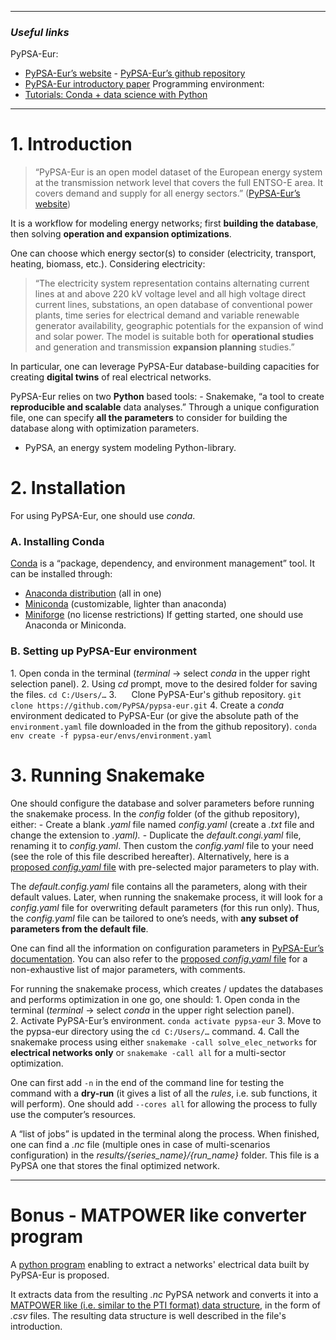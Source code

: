 
---
### *Useful links*
PyPSA-Eur:
- [PyPSA-Eur’s website](https://pypsa-eur.readthedocs.io/en/latest/introduction.html)
- [PyPSA-Eur’s github repository](https://github.com/PyPSA/pypsa-eur)
- [PyPSA-Eur introductory paper](https://arxiv.org/abs/1806.01613)
Programming environment:
- [Tutorials: Conda + data science with Python](https://fneum.github.io/data-science-for-esm/intro.html#managing-environments-with-conda)
---
# 1. Introduction
> “PyPSA-Eur is an open model dataset of the European energy system at the transmission network level that covers the full ENTSO-E area.
> It covers demand and supply for all energy sectors.”
> ([PyPSA-Eur’s website](https://pypsa-eur.readthedocs.io/en/latest/index.html))

It is a workflow for modeling energy networks; first **building the database**, then solving **operation and expansion optimizations**.

One can choose which energy sector(s) to consider (electricity, transport, heating, biomass, etc.). Considering electricity:
> “The electricity system representation contains alternating current lines at and above 220 kV voltage level and all high voltage direct current lines, substations, an open database of conventional power plants, time series for electrical demand and variable renewable generator availability, geographic potentials for the expansion of wind and solar power.
> The model is suitable both for **operational studies** and generation and transmission **expansion planning** studies.”

In particular, one can leverage PyPSA-Eur database-building capacities for creating **digital twins** of real electrical networks.

PyPSA-Eur relies on two **Python** based tools:
- Snakemake, “a tool to create **reproducible and scalable** data analyses.” Through a unique configuration file, one can specify **all the parameters** to consider for building the database along with optimization parameters.
- PyPSA, an energy system modeling Python-library.

# 2. Installation
For using PyPSA-Eur, one should use _conda_.
### A. Installing Conda
[Conda](https://docs.conda.io/en/latest/) is a “package, dependency, and environment management” tool. It can be installed through:
- [Anaconda distribution](https://www.anaconda.com/download/success) (all in one)
- [Miniconda](https://www.anaconda.com/download/success) (customizable, lighter than anaconda)
- [Miniforge](https://conda-forge.org/miniforge/) (no license restrictions)
If getting started, one should use Anaconda or Miniconda.
### B. Setting up PyPSA-Eur environment
1. Open conda in the terminal (*terminal* -> select *conda* in the upper right selection panel).
2. Using _cd_ prompt, move to the desired folder for saving the files.
	``cd C:/Users/…``
3.      Clone PyPSA-Eur's github repository.
	``git clone https://github.com/PyPSA/pypsa-eur.git``
4. Create a *conda* environment dedicated to PyPSA-Eur (or give the absolute path of the ``environment.yaml`` file downloaded in the from the github repository).
	``conda env create -f pypsa-eur/envs/environment.yaml``
# 3. Running Snakemake
One should configure the database and solver parameters before running the snakemake process. In the _config_ folder (of the github repository), either:
- Create a blank _.yaml_ file named _config.yaml_ (create a _.txt_ file and change the extension to _.yaml)._
- Duplicate the _default.congi.yaml_ file, renaming it to _config.yaml_. 
Then custom the _config.yaml_ file to your need (see the role of this file described hereafter). Alternatively, here is a [proposed *config.yaml* file](https://github.com/qmorvan/Getting-Started-PySPA-Eur/blob/main/config.yaml) with pre-selected major parameters to play with.

The _default.config.yaml_ file contains all the parameters, along with their default values. Later, when running the snakemake process, it will look for a _config.yaml_ file for overwriting default parameters (for this run only). Thus, the _config.yaml_ file can be tailored to one’s needs, with **any subset of parameters from the default file**.

One can find all the information on configuration parameters in [PyPSA-Eur’s documentation](https://pypsa-eur.readthedocs.io/en/latest/configuration.html). You can also refer to the [proposed *config.yaml* file](https://github.com/qmorvan/Getting-Started-PySPA-Eur/blob/main/config.yaml) for a non-exhaustive list of major parameters, with comments.

For running the snakemake process, which creates / updates the databases and performs optimization in one go, one should:
1. Open conda in the terminal (*terminal* -> select *conda* in the upper right selection panel).
2. Activate PyPSA-Eur’s environment.
	``conda activate pypsa-eur``
3. Move to the pypsa-eur directory using the ``cd C:/Users/…`` command.
4. Call the snakemake process using either ``snakemake -call solve_elec_networks`` for **electrical networks only** or ``snakemake -call all`` for a multi-sector optimization.

One can first add ``-n`` in the end of the command line for testing the command with a **dry-run** (it gives a list of all the *rules*, i.e. sub functions, it will perform). One should add ``--cores all`` for allowing the process to fully use the computer’s resources.

A “list of jobs” is updated in the terminal along the process. When finished, one can find a *.nc* file (multiple ones in case of multi-scenarios configuration) in the _results/{series_name}/{run_name}_ folder. This file is a PyPSA one that stores the final optimized network.

---
# Bonus - MATPOWER like converter program
A [python program](https://github.com/qmorvan/Getting-Started-PySPA-Eur/blob/main/data_converter.py) enabling to extract a networks' electrical data built by PyPSA-Eur is proposed.

It extracts data from the resulting *.nc* PyPSA network and converts it into a [MATPOWER like (i.e. similar to the PTI format) data structure](https://matpower.org/docs/ref/matpower5.0/caseformat.html), in the form of *.csv* files. The resulting data structure is well described in the file's introduction.
